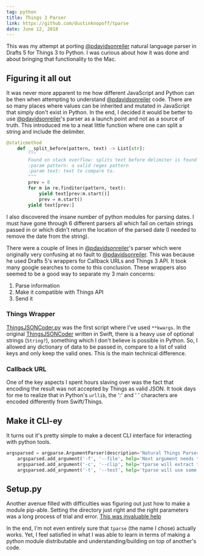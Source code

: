 ```yaml
---
tag: python
title: Things 3 Parser
link: https://github.com/dustinknopoff/tparse
date: June 12, 2018
---
```


This was my attempt at porting [@pdavidsonreiler](https://github.com/pdavisonreiber/Public-Drafts-Scripts/tree/master/Things%20Parser) natural language parser in Drafts 5 for Things 3 to Python. I was curious about how it was done and about bringing that functionality to the Mac.

## Figuring it all out

It was never more apparent to me how different JavaScript and Python can be then when attempting to understand [@pdavidsonreiler](https://github.com/pdavisonreiber/Public-Drafts-Scripts/tree/master/Things%20Parser) code. There are so many places where values can be inherited and mutated in JavaScript that simply don't exist in Python. In the end, I decided it would be better to use [@pdavidsonreiler](https://github.com/pdavisonreiber/Public-Drafts-Scripts/tree/master/Things%20Parser)'s parser as a launch point and not as a source of truth. This introduced me to a neat little function where one can split a string and include the delimiter.

```python
@staticmethod
    def __split_before(pattern, text) -> List[str]:
        """
        Found on stack overflow: splits text before delimiter is found
        :param pattern: a valid regex pattern
        :param text: text to compare to.
        """
        prev = 0
        for m in re.finditer(pattern, text):
            yield text[prev:m.start()]
            prev = m.start()
        yield text[prev:]
```

I also discovered the insane number of python modules for parsing dates. I must have gone through 6 different parsers all which fail on certain strings passed in or which didn't return the location of the parsed date (I needed to remove the date from the string).

There were a couple of lines in [@pdavidsonreiler](https://github.com/pdavisonreiber/Public-Drafts-Scripts/tree/master/Things%20Parser)'s parser which were originally very confusing at no fault to [@pdavidsonreiler](https://github.com/pdavisonreiber/Public-Drafts-Scripts/tree/master/Things%20Parser). This was because he used Drafts 5's wrappers for Callback URLs and Things 3 API. It took many google searches to come to this conclusion. These wrappers also seemed to be a good way to separate my 3 main concerns:

1.  Parse information
2.  Make it compatible with Things API
3.  Send it

### Things Wrapper

[ThingsJSONCoder.py](https://github.com/dustinknopoff/tparse/blob/master/tparse/thingsJSONCoder.py) was the first script where I've used `**kwargs`. In the original [ThingsJSONCoder](https://github.com/culturedcode/ThingsJSONCoder) written in Swift, there is a heavy use of optional strings (`String?`), something which I don't believe is possible in Python. So, I allowed any dictionary of data to be passed in, compare to a list of valid keys and only keep the valid ones. This is the main technical difference.

### Callback URL

One of the key aspects I spent hours slaving over was the fact that encoding the result was not accepted by Things as valid JSON. It took days for me to realize that in Python's `urllib`, the ':' and ' ' characters are encoded differently from Swift/Things.

## Make it CLI-ey

It turns out it's pretty simple to make a decent CLI interface for interacting with python tools.

```python
argsparsed = argparse.ArgumentParser(description='Natural Things Parser:')
    argsparsed.add_argument('-f', '--file', help='Next argument needs to be a valid file path', type=str)
    argsparsed.add_argument('-c', '--clip', help='tparse will extract text from clipboard', action='store_true')
    argsparsed.add_argument('-t', '--test', help='tparse will use some sample test strings.', action='store_true')
```

## Setup.py

Another avenue filled with difficulties was figuring out just how to make a module pip-able. Setting the directory just right and the right parameters was a long process of trial and error. [This was invaluable help](https://the-hitchhikers-guide-to-packaging.readthedocs.io/en/latest/quickstart.html)

In the end, I'm not even entirely sure that `tparse` (the name I chose) actually works. Yet, I feel satisfied in what I was able to learn in terms of making a python module distributable and understanding/building on top of another's code.
